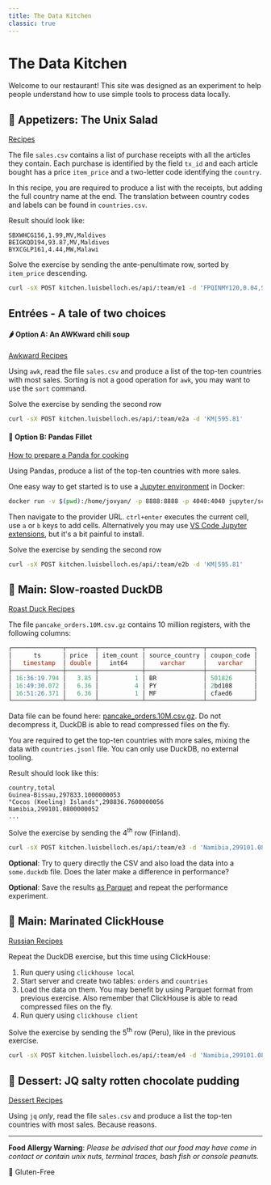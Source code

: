 ```yaml
---
title: The Data Kitchen
classic: true
---
```


# The Data Kitchen

Welcome to our restaurant! This site was designed as an experiment to help people understand how to use simple tools to process data locally.

## 🥦 Appetizers: The Unix Salad

[Recipes](./starters.html)

The file `sales.csv` contains a list of purchase receipts with all the articles they contain. Each purchase is identified by the field `tx_id` and each article bought has a price `item_price` and a two-letter code identifying the `country`.

In this recipe, you are required to produce a list with the receipts, but adding the full country name at the end. The translation between country codes and labels can be found in `countries.csv`.

Result should look like:

```csv
SBXWHCG156,1.99,MV,Maldives
BEIGKQD194,93.87,MV,Maldives
BYXCGLP161,4.44,MW,Malawi
```

Solve the exercise by sending the ante-penultimate row, sorted by `item_price` descending.

```bash
curl -sX POST kitchen.luisbelloch.es/api/:team/e1 -d 'FPQINMY120,0.04,SD,Sudan'
```

## Entrées - A tale of two choices

#### 🌶️ Option A: An AWKward chili soup

[Awkward Recipes](./starters.html#awk)

Using `awk`, read the file `sales.csv` and produce a list of the top-ten countries with most sales. Sorting is not a good operation for `awk`, you may want to use the `sort` command.

Solve the exercise by sending the second row

```bash
curl -sX POST kitchen.luisbelloch.es/api/:team/e2a -d 'KM|595.81'
```

#### 🍗 Option B: Pandas Fillet

[How to prepare a Panda for cooking](./starters.html#pandas)

Using Pandas, produce a list of the top-ten countries with more sales.

One easy way to get started is to use a [Jupyter environment](https://jupyter-docker-stacks.readthedocs.io/en/latest/) in Docker:

```bash
docker run -v $(pwd):/home/jovyan/ -p 8888:8888 -p 4040:4040 jupyter/scipy-notebook
```

Then navigate to the provider URL. `ctrl+enter` executes the current cell, use `a` or `b` keys to add cells. Alternatively you may use [VS Code Jupyter extensions](https://code.visualstudio.com/docs/datascience/jupyter-notebooks), but it's a bit painful to install.

Solve the exercise by sending the second row

```bash
curl -sX POST kitchen.luisbelloch.es/api/:team/e2b -d 'KM|595.81'
```

## 🦆 Main: Slow-roasted DuckDB

[Roast Duck Recipes](./duckdb.html)

The file `pancake_orders.10M.csv.gz` contains 10 million registers, with the following columns:

```sql
┌──────────────┬────────┬────────────┬────────────────┬─────────────┐
│      ts      │ price  │ item_count │ source_country │ coupon_code │
│   timestamp  │ double │   int64    │    varchar     │   varchar   │
├──────────────┼────────┼────────────┼────────────────┼─────────────┤
│ 16:36:19.794 │   3.85 │          1 │ BR             │ 501826      │
│ 16:49:30.072 │   6.36 │          4 │ PY             │ 2bd108      │
│ 16:51:26.371 │   6.36 │          1 │ MF             │ cfaed6      │
└──────────────┴────────┴────────────┴────────────────┴─────────────┘
```

Data file can be found here: [pancake_orders.10M.csv.gz](https://storage.googleapis.com/data.luisbelloch.es/pancake_orders.10M.csv.gz). Do not decompress it, DuckDB is able to read compressed files on the fly.

You are required to get the top-ten countries with more sales, mixing the data with `countries.jsonl` file. You can only use DuckDB, no external tooling.

Result should look like this:

```csv
country,total
Guinea-Bissau,297833.1000000053
"Cocos (Keeling) Islands",298836.7600000056
Namibia,299101.0800000052
...
```

Solve the exercise by sending the 4<sup>th</sup> row (Finland).

```bash
curl -sX POST kitchen.luisbelloch.es/api/:team/e3 -d 'Namibia,299101.0800000052'
```

**Optional**: Try to query directly the CSV and also load the data into a `some.duckdb` file. Does the later make a difference in performance?

**Optional**: Save the results [as Parquet](https://duckdb.org/docs/guides/import/parquet_import) and repeat the performance experiment.

## 🍣 Main: Marinated ClickHouse

[Russian Recipes](./clickhouse.html)

Repeat the DuckDB exercise, but this time using ClickHouse:

1. Run query using `clickhouse local`
2. Start server and create two tables: `orders` and `countries`
3. Load the data on them. You may benefit by using Parquet format from previous exercise. Also remember that ClickHouse is able to read compressed files on the fly.
4. Run query using `clickhouse client`

Solve the exercise by sending the 5<sup>th</sup> row (Peru), like in the previous exercise.

```bash
curl -sX POST kitchen.luisbelloch.es/api/:team/e4 -d 'Namibia,299101.0800000052'
```

## 🧁 Dessert: JQ salty rotten chocolate pudding

[Dessert Recipes](./starters.html#jq)

Using `jq` _only_, read the file `sales.csv` and produce a list the top-ten countries with most sales. Because reasons.

---

**Food Allergy Warning**: _Please be advised that our food may have come in contact or contain unix nuts, terminal traces, bash fish or console peanuts._

🌾 Gluten-Free

